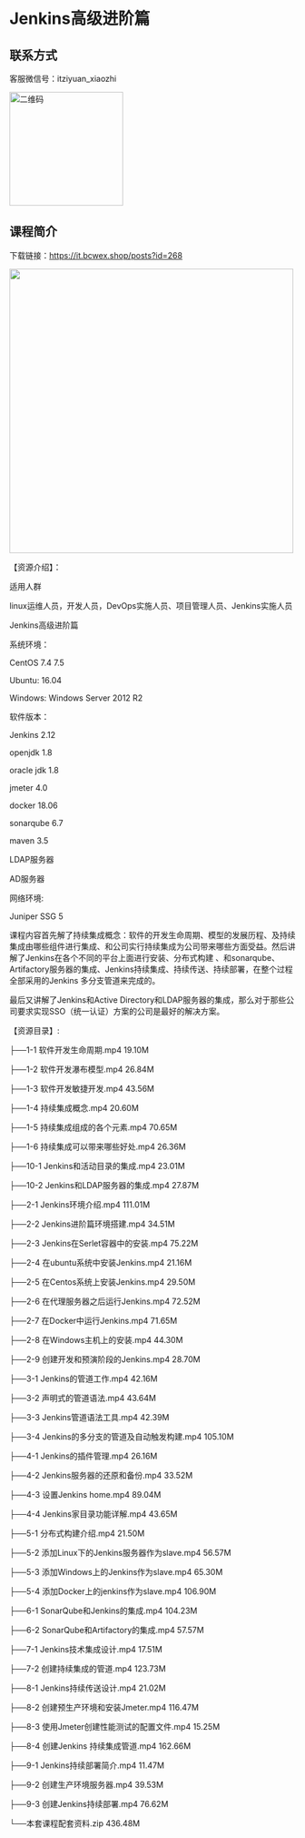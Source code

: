 # Jenkins高级进阶篇

## 联系方式

客服微信号：itziyuan_xiaozhi

<img src="https://ziyuanyun.oss-cn-guangzhou.aliyuncs.com/common/20240614073449/666b82192834a.jpg" width="200" height="200" alt="二维码">

## 课程简介

下载链接：https://it.bcwex.shop/posts?id=268

<img src="https://ziyuanyun.oss-cn-guangzhou.aliyuncs.com/yun/20240515151741/664461959e6f7.jpg" width="500" alt="">

  【资源介绍】：

 适用人群

 linux运维人员，开发人员，DevOps实施人员、项目管理人员、Jenkins实施人员

 Jenkins高级进阶篇



 系统环境：

 CentOS 7.4 7.5

 Ubuntu: 16.04

 Windows: Windows Server 2012 R2

 软件版本：

 Jenkins 2.12

 openjdk 1.8

 oracle jdk 1.8

 jmeter 4.0

 docker 18.06

 sonarqube 6.7

 maven 3.5

 LDAP服务器

 AD服务器

 网络环境:

 Juniper SSG 5

 课程内容首先解了持续集成概念：软件的开发生命周期、模型的发展历程、及持续集成由哪些组件进行集成、和公司实行持续集成为公司带来哪些方面受益。然后讲解了Jenkins在各个不同的平台上面进行安装、分布式构建 、和sonarqube、Artifactory服务器的集成、Jenkins持续集成、持续传送、持续部署，在整个过程全部采用的Jenkins 多分支管道来完成的。

 最后又讲解了Jenkins和Active Directory和LDAP服务器的集成，那么对于那些公司要求实现SSO（统一认证）方案的公司是最好的解决方案。

 【资源目录】:

 ├──1-1 软件开发生命周期.mp4 19.10M

 ├──1-2 软件开发瀑布模型.mp4 26.84M

 ├──1-3 软件开发敏捷开发.mp4 43.56M

 ├──1-4 持续集成概念.mp4 20.60M

 ├──1-5 持续集成组成的各个元素.mp4 70.65M

 ├──1-6 持续集成可以带来哪些好处.mp4 26.36M

 ├──10-1 Jenkins和活动目录的集成.mp4 23.01M

 ├──10-2 Jenkins和LDAP服务器的集成.mp4 27.87M

 ├──2-1 Jenkins环境介绍.mp4 111.01M

 ├──2-2 Jenkins进阶篇环境搭建.mp4 34.51M

 ├──2-3 Jenkins在Serlet容器中的安装.mp4 75.22M

 ├──2-4 在ubuntu系统中安装Jenkins.mp4 21.16M

 ├──2-5 在Centos系统上安装Jenkins.mp4 29.50M

 ├──2-6 在代理服务器之后运行Jenkins.mp4 72.52M

 ├──2-7 在Docker中运行Jenkins.mp4 71.65M

 ├──2-8 在Windows主机上的安装.mp4 44.30M

 ├──2-9 创建开发和预演阶段的Jenkins.mp4 28.70M

 ├──3-1 Jenkins的管道工作.mp4 42.16M

 ├──3-2 声明式的管道语法.mp4 43.64M

 ├──3-3 Jenkins管道语法工具.mp4 42.39M

 ├──3-4 Jenkins的多分支的管道及自动触发构建.mp4 105.10M

 ├──4-1 Jenkins的插件管理.mp4 26.16M

 ├──4-2 Jenkins服务器的还原和备份.mp4 33.52M

 ├──4-3 设置Jenkins home.mp4 89.04M

 ├──4-4 Jenkins家目录功能详解.mp4 43.65M

 ├──5-1 分布式构建介绍.mp4 21.50M

 ├──5-2 添加Linux下的Jenkins服务器作为slave.mp4 56.57M

 ├──5-3 添加Windows上的Jenkins作为slave.mp4 65.30M

 ├──5-4 添加Docker上的jenkins作为slave.mp4 106.90M

 ├──6-1 SonarQube和Jenkins的集成.mp4 104.23M

 ├──6-2 SonarQube和Artifactory的集成.mp4 57.57M

 ├──7-1 Jenkins技术集成设计.mp4 17.51M

 ├──7-2 创建持续集成的管道.mp4 123.73M

 ├──8-1 Jenkins持续传送设计.mp4 21.02M

 ├──8-2 创建预生产环境和安装Jmeter.mp4 116.47M

 ├──8-3 使用Jmeter创建性能测试的配置文件.mp4 15.25M

 ├──8-4 创建Jenkins 持续集成管道.mp4 162.66M

 ├──9-1 Jenkins持续部署简介.mp4 11.47M

 ├──9-2 创建生产环境服务器.mp4 39.53M

 ├──9-3 创建Jenkins持续部署.mp4 76.62M

 └──本套课程配套资料.zip 436.48M

  